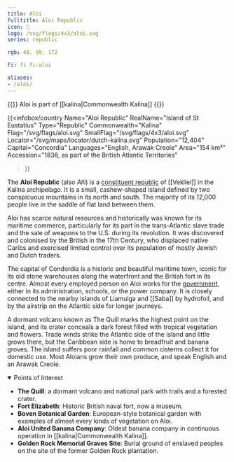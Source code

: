 ```yaml
---
title: Aloi
fulltitle: Aloi Republic
icon: 🐠
logo: /svg/flags/4x3/aloi.svg
series: republic

rgb: 48, 99, 172

fi: fi fi-aloi

aliases:
- /aloi/
---
```

{{<note series>}}
 Aloi is part of [[kalina|Commonwealth Kalina]]
{{</note>}}

{{<infobox/country
	 Name="Aloi Republic"
	 RealName="Island of St Eustatius"
	 Type="Republic"
	 Commonwealth="Kalina"
	 Flag="/svg/flags/aloi.svg"
	 SmallFlag="/svg/flags/4x3/aloi.svg"
	 Locator="/svg/maps/locator/dutch-kalina.svg"
	 Population="12,404"
	 Capital="Concordia"
	 Languages="English, Arawak Creole"
	 Area="154 km²"
	 Accession="1836, as part of the British Atlantic Territories"
 >}}

The <span class="fi fi-aloi"></span> **Aloi Republic** (also *Alli*) is a [constituent republic](/republics/) of [[Vekllei]] in the Kalina archipelago. It is a small, cashew-shaped island defined by two conspicuous mountains in its north and south. The majority of its 12,000 people live in the saddle of flat land between them.

Aloi has scarce natural resources and historically was known for its maritime commerce, particularly for its part in the trans-Atlantic slave trade and the sale of weapons to the U.S. during its revolution. It was discovered and colonised by the British in the 17th Century, who displaced native Caribs and exercised limited control over its population of mostly Jewish and Dutch traders.

The capital of Condordia is a historic and beautiful maritime town, iconic for its old stone warehouses along the waterfront and the British fort in its centre. Almost every employed person on Aloi works for the [government](/government/), either in its administration, schools, or the power company. It is closely connected to the nearby islands of Liamuiga and [[Saba]] by hydrofoil, and by the airstrip on the Atlantic side for longer journeys.

A dormant volcano known as The Quill marks the highest point on the island, and its crater conceals a dark forest filled with tropical vegetation and flowers. Trade winds strike the Atlantic side of the island and little grows there, but the Caribbean side is home to breadfruit and banana groves. The island suffers poor rainfall and common cisterns collect it for domestic use. Most Aloians grow their own produce, and speak English and an Arawak Creole.

<details open>
	<summary>Points of Interest</summary>

* **The Quill**: a dormant volcano and national park with trails and a forested crater.
* **Fort Elizabeth**: Historic British naval fort, now a museum.
* **Boven Botanical Garden**: European-style botanical garden with examples of almost every kinds of vegetation on Aloi.
* **Aloi United Banana Company**: Oldest banana company in continuous operation in [[kalina|Commonwealth Kalina]].
* **Golden Rock Memorial Graves Site**: Burial ground of enslaved peoples on the site of the former Golden Rock plantation.
</details>

